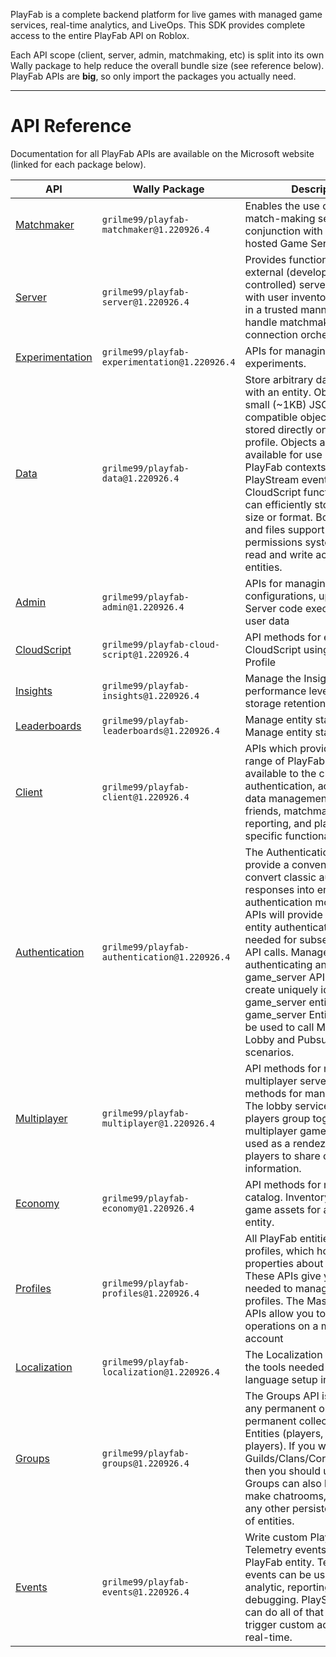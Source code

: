 PlayFab is a complete backend platform for live games with managed game services, 
real-time analytics, and LiveOps. This SDK provides complete access to the entire 
PlayFab API on Roblox. 

Each API scope (client, server, admin, matchmaking, etc) is split into its own 
Wally package to help reduce the overall bundle size (see reference below). 
PlayFab APIs are **big**, so only import the packages you actually need. 

----- 

# API Reference 

Documentation for all PlayFab APIs are available on the Microsoft website (linked 
for each package below). 

| API | Wally Package | Description |
| --- | ------------- | ----------- |
| [Matchmaker](https://learn.microsoft.com/en-gb/rest/api/playfab/matchmaker) | `grilme99/playfab-matchmaker@1.220926.4` | Enables the use of an external match-making service in conjunction with PlayFab hosted Game Server instances |
| [Server](https://learn.microsoft.com/en-gb/rest/api/playfab/server) | `grilme99/playfab-server@1.220926.4` | Provides functionality to allow external (developer-controlled) servers to interact with user inventories and data in a trusted manner, and to handle matchmaking and client connection orchestration |
| [Experimentation](https://learn.microsoft.com/en-gb/rest/api/playfab/experimentation) | `grilme99/playfab-experimentation@1.220926.4` | APIs for managing experiments. |
| [Data](https://learn.microsoft.com/en-gb/rest/api/playfab/data) | `grilme99/playfab-data@1.220926.4` | Store arbitrary data associated with an entity. Objects are small (~1KB) JSON-compatible objects which are stored directly on the entity profile. Objects are made available for use in other PlayFab contexts, such as PlayStream events and CloudScript functions. Files can efficiently store data of any size or format. Both objects and files support a flexible permissions system to control read and write access by other entities. |
| [Admin](https://learn.microsoft.com/en-gb/rest/api/playfab/admin) | `grilme99/playfab-admin@1.220926.4` | APIs for managing title configurations, uploaded Game Server code executables, and user data |
| [CloudScript](https://learn.microsoft.com/en-gb/rest/api/playfab/cloudscript) | `grilme99/playfab-cloud-script@1.220926.4` | API methods for executing CloudScript using an Entity Profile |
| [Insights](https://learn.microsoft.com/en-gb/rest/api/playfab/insights) | `grilme99/playfab-insights@1.220926.4` | Manage the Insights performance level and data storage retention settings. |
| [Leaderboards](https://learn.microsoft.com/en-gb/rest/api/playfab/leaderboards) | `grilme99/playfab-leaderboards@1.220926.4` | Manage entity statistics Manage entity statistics |
| [Client](https://learn.microsoft.com/en-gb/rest/api/playfab/client) | `grilme99/playfab-client@1.220926.4` | APIs which provide the full range of PlayFab features available to the client - authentication, account and data management, inventory, friends, matchmaking, reporting, and platform-specific functionality |
| [Authentication](https://learn.microsoft.com/en-gb/rest/api/playfab/authentication) | `grilme99/playfab-authentication@1.220926.4` | The Authentication APIs provide a convenient way to convert classic authentication responses into entity authentication models. These APIs will provide you with the entity authentication token needed for subsequent Entity API calls. Manage API keys for authenticating any entity. The game_server API is designed to create uniquely identifiable game_server entities. The game_server Entity token can be used to call Matchmaking Lobby and Pubsub for server scenarios. |
| [Multiplayer](https://learn.microsoft.com/en-gb/rest/api/playfab/multiplayer) | `grilme99/playfab-multiplayer@1.220926.4` | API methods for managing multiplayer servers. API methods for managing parties. The lobby service helps players group together to play multiplayer games. It is often used as a rendezvous point for players to share connection information. |
| [Economy](https://learn.microsoft.com/en-gb/rest/api/playfab/economy) | `grilme99/playfab-economy@1.220926.4` | API methods for managing the catalog. Inventory manages in-game assets for any given entity. |
| [Profiles](https://learn.microsoft.com/en-gb/rest/api/playfab/profiles) | `grilme99/playfab-profiles@1.220926.4` | All PlayFab entities have profiles, which hold top-level properties about the entity. These APIs give you the tools needed to manage entity profiles. The Master Player APIs allow you to perform operations on a master player account |
| [Localization](https://learn.microsoft.com/en-gb/rest/api/playfab/localization) | `grilme99/playfab-localization@1.220926.4` | The Localization APIs give you the tools needed to manage language setup in your title. |
| [Groups](https://learn.microsoft.com/en-gb/rest/api/playfab/groups) | `grilme99/playfab-groups@1.220926.4` | The Groups API is designed for any permanent or semi-permanent collections of Entities (players, or non-players). If you want to make Guilds/Clans/Corporations/etc., then you should use groups. Groups can also be used to make chatrooms, parties, or any other persistent collection of entities. |
| [Events](https://learn.microsoft.com/en-gb/rest/api/playfab/events) | `grilme99/playfab-events@1.220926.4` | Write custom PlayStream and Telemetry events for any PlayFab entity. Telemetry events can be used for analytic, reporting, or debugging. PlayStream events can do all of that and also trigger custom actions in near real-time. |

